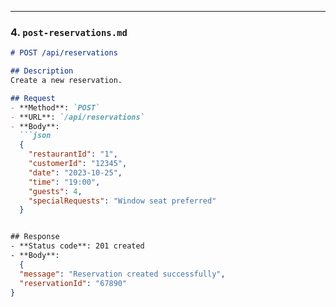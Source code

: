
---

### **4. `post-reservations.md`**
```markdown
# POST /api/reservations

## Description
Create a new reservation.

## Request
- **Method**: `POST`
- **URL**: `/api/reservations`
- **Body**:
  ```json
  {
    "restaurantId": "1",
    "customerId": "12345",
    "date": "2023-10-25",
    "time": "19:00",
    "guests": 4,
    "specialRequests": "Window seat preferred"
  }


## Response
- **Status code**: 201 created
- **Body**:
  {
  "message": "Reservation created successfully",
  "reservationId": "67890"
}